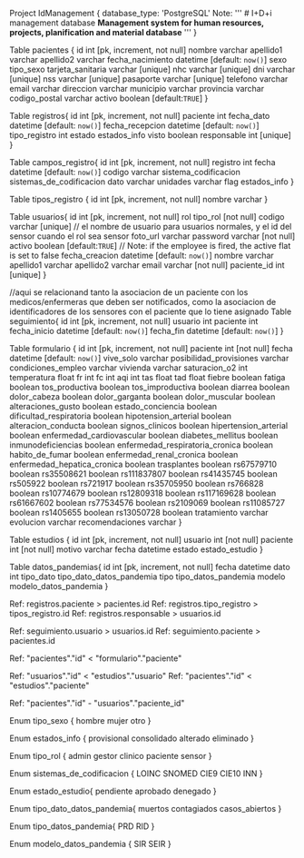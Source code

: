 Project IdManagement {
  database_type: 'PostgreSQL'
  Note: '''
    # I+D+i management database
    **Management system for human resources, projects, planification and material database**
  '''
}

Table pacientes {
  id int [pk, increment, not null]
  nombre varchar
  apellido1 varchar
  apellido2 varchar
  fecha_nacimiento datetime [default: `now()`]
  sexo tipo_sexo
  tarjeta_sanitaria varchar [unique]
  nhc varchar [unique]
  dni varchar [unique]
  nss varchar [unique]
  pasaporte varchar [unique]
  telefono varchar
  email varchar
  direccion varchar
  municipio varchar
  provincia varchar
  codigo_postal varchar
  activo boolean [default:`TRUE`]
}


Table registros{
  id int [pk, increment, not null]
  paciente int
  fecha_dato datetime [default: `now()`]
  fecha_recepcion datetime [default: `now()`]
  tipo_registro int
  estado estados_info
  visto boolean
  responsable int [unique]
}

Table campos_registro{
  id int [pk, increment, not null]
  registro int
  fecha datetime [default: `now()`]
  codigo varchar
  sistema_codificacion sistemas_de_codificacion
  dato varchar
  unidades varchar
  flag estados_info
}

Table tipos_registro {
  id int [pk, increment, not null]
  nombre varchar
}


Table usuarios{
  id int [pk, increment, not null]
  rol tipo_rol [not null]
  codigo varchar [unique] // el nombre de usuario para usuarios normales, y el id del sensor cuando el rol sea sensor
  foto_url varchar
  password varchar [not null]
  activo boolean [default:`TRUE`] // Note: if the employee is fired, the active flat is set to false
  fecha_creacion datetime [default: `now()`]
  nombre varchar
  apellido1 varchar
  apellido2 varchar
  email varchar [not null]
  paciente_id int [unique]
}


//aqui se relacionand tanto la asociacion de un paciente con los medicos/enfermeras que deben ser notificados, como la asociacion de identificadores de los sensores con el paciente que lo tiene asignado
Table seguimiento{
  id int [pk, increment, not null]
  usuario int
  paciente int
  fecha_inicio datetime [default: `now()`]
  fecha_fin datetime [default: `now()`]
}


Table formulario {
  id int [pk, increment, not null]
  paciente int [not null]
  fecha datetime [default: `now()`]
  vive_solo varchar
  posibilidad_provisiones varchar
  condiciones_empleo varchar
  vivienda varchar
  saturacion_o2 int
  temperatura float
  fr int
  fc int
  aqi int
  tas float
  tad float
  fiebre boolean
  fatiga boolean
  tos_productiva boolean
  tos_improductiva boolean
  diarrea boolean
  dolor_cabeza boolean
  dolor_garganta boolean
  dolor_muscular boolean
  alteraciones_gusto boolean
  estado_conciencia boolean
  dificultad_respiratoria boolean
  hipotension_arterial boolean
  alteracion_conducta boolean
  signos_clinicos boolean
  hipertension_arterial boolean
  enfermedad_cardiovascular boolean
  diabetes_mellitus boolean
  inmunodeficiencias boolean
  enfermedad_respiratoria_cronica boolean
  habito_de_fumar boolean
  enfermedad_renal_cronica boolean
  enfermedad_hepatica_cronica boolean
  trasplantes boolean
  rs67579710 boolean
  rs35508621 boolean
  rs111837807 boolean
  rs41435745 boolean
  rs505922 boolean
  rs721917 boolean
  rs35705950 boolean
  rs766828 boolean
  rs10774679 boolean
  rs12809318 boolean
  rs117169628 boolean
  rs61667602  boolean
  rs77534576 boolean
  rs2109069 boolean
  rs11085727 boolean
  rs1405655 boolean
  rs13050728 boolean
  tratamiento varchar
  evolucion varchar
  recomendaciones varchar
}

Table estudios {
  id int [pk, increment, not null]
  usuario int [not null]
  paciente int [not null]
  motivo varchar
  fecha datetime
  estado estado_estudio
}

Table datos_pandemias{
  id int [pk, increment, not null]
  fecha datetime
  dato int
  tipo_dato tipo_dato_datos_pandemia
  tipo tipo_datos_pandemia
  modelo modelo_datos_pandemia
}

Ref: registros.paciente > pacientes.id
Ref: registros.tipo_registro > tipos_registro.id
Ref: registros.responsable > usuarios.id

Ref: seguimiento.usuario > usuarios.id
Ref: seguimiento.paciente > pacientes.id

Ref: "pacientes"."id" < "formulario"."paciente"

Ref: "usuarios"."id" < "estudios"."usuario"
Ref: "pacientes"."id" < "estudios"."paciente"

Ref: "pacientes"."id" - "usuarios"."paciente_id"

Enum tipo_sexo {
  hombre
  mujer
  otro
}

Enum estados_info {
  provisional
  consolidado
  alterado
  eliminado
}

Enum tipo_rol {
  admin
  gestor
  clinico
  paciente
  sensor
}

Enum sistemas_de_codificacion {
  LOINC
  SNOMED
  CIE9
  CIE10
  INN
}

Enum estado_estudio{
  pendiente
  aprobado
  denegado
}

Enum tipo_dato_datos_pandemia{
  muertos
  contagiados
  casos_abiertos
}

Enum tipo_datos_pandemia{
  PRD
  RID
}

Enum modelo_datos_pandemia {
  SIR
  SEIR
}
